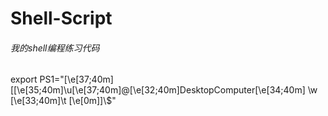 # Shell-Script
###### 我的shell编程练习代码
export PS1="\[\e[37;40m\][\[\e[35;40m\]\u\[\e[37;40m\]@\[\e[32;40m\]DesktopComputer\[\e[34;40m\] \w \[\e[33;40m\]\t \[\e[0m\]]\\$"
